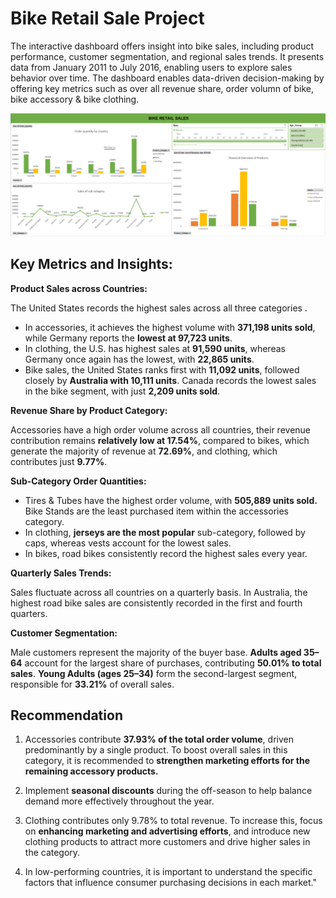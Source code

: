 # Bike Retail Sale Project

The interactive dashboard offers insight into bike sales, including product performance, customer segmentation, and regional sales trends. It presents data from January 2011 to July 2016, enabling users to explore sales behavior over time. The dashboard enables data-driven decision-making by offering key metrics such as over all revenue share, order volumn of bike, bike accessory & bike clothing.

![Bike Retail Data](/Bike_retail_sales/images/bike_retail_dashboard_image.png)

## Key Metrics and Insights:

**Product Sales across Countries:**

The United States records the highest sales across all three categories .

- In accessories, it achieves the highest volume with **371,198 units sold**, while Germany reports the **lowest at 97,723 units**.
- In clothing, the U.S. has highest sales at **91,590 units**, whereas Germany once again has the lowest, with **22,865 units**.
- Bike sales, the United States ranks first with **11,092 units**, followed closely by **Australia with 10,111 units**. Canada records the lowest sales in the bike segment, with just **2,209 units sold**.

**Revenue Share by Product Category:**

Accessories have a high order volume across all countries, their revenue contribution remains **relatively low at 17.54%**, compared to bikes, which generate the majority of revenue at **72.69%**, and clothing, which contributes just **9.77%**.

**Sub-Category Order Quantities:**

- Tires & Tubes have the highest order volume, with **505,889 units sold.** Bike Stands are the least purchased item within the accessories category.
- In clothing, **jerseys are the most popular** sub-category, followed by caps, whereas vests account for the lowest sales.
- In bikes, road bikes consistently record the highest sales every year.

**Quarterly Sales Trends:**

Sales fluctuate across all countries on a quarterly basis. In Australia, the highest road bike sales are consistently recorded in the first and fourth quarters.

**Customer Segmentation:**

Male customers represent the majority of the buyer base. **Adults aged 35–64** account for the largest share of purchases, contributing **50.01% to total sales**. **Young Adults (ages 25–34)** form the second-largest segment, responsible for **33.21%** of overall sales.

## Recommendation

1. Accessories contribute **37.93% of the total order volume**, driven predominantly by a single product. To boost overall sales in this category, it is recommended to **strengthen marketing efforts for the remaining accessory products.**

2. Implement **seasonal discounts** during the off-season to help balance demand more effectively throughout the year.

3. Clothing contributes only 9.78% to total revenue. To increase this, focus on **enhancing marketing and advertising efforts**, and introduce new clothing products to attract more customers and drive higher sales in the category.

4. In low-performing countries, it is important to understand the specific factors that influence consumer purchasing decisions in each market."
